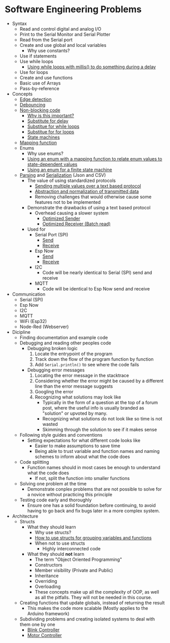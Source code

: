 # Software Engineering Problems
- Syntax
    - Read and control digital and analog I/O
    - Print to the Serial Monitor and Serial Plotter
    - Read from the Serial port
    - Create and use global and local variables
        - Why use constants?
    - Use if statements
    - Use while loops
        - [Using while loops with millis() to do something during a delay](https://github.com/nosknut/arduino-course-v2023/blob/main/IELET1002/ArduinoExampleCode/FromBlockingToNonBlocking/FromBlockingToNonBlocking.ino#L28-L31)
    - Use for loops
    - Create and use functions
    - Basic use of Arrays
    - Pass-by-reference
- Concepts
    - [Edge detection](https://github.com/nosknut/arduino-course-v2023/blob/main/IELET1002/ArduinoHackathon2/CompleteCode/Remote/Remote.ino#L209-L222)
    - [Debouncing](https://github.com/nosknut/arduino-course-v2023/blob/main/IELET1002/ArduinoHackathon2/CompleteCode/Remote/Remote.ino#L153-L167)
    - [Non-blocking code](https://github.com/nosknut/arduino-course-v2023/blob/main/IELET1002/ArduinoExampleCode/FromBlockingToNonBlocking/FromBlockingToNonBlocking.ino)
        - [Why is this important?](https://github.com/nosknut/arduino-course-v2023/blob/main/IELET1002/02_02_2023/Exercises/1b/1b.ino#L12-L18)
        - [Substitute for delay](https://github.com/nosknut/arduino-course-v2023/blob/main/IELET1002/ArduinoExampleCode/FromBlockingToNonBlocking/FromBlockingToNonBlocking.ino#L65-L72)
        - [Substitue for while loops](https://github.com/nosknut/arduino-course-v2023/blob/main/IELET1002/ArduinoExampleCode/FromBlockingToNonBlocking/FromBlockingToNonBlocking.ino#L57-L61)
        - [Substitue for for loops](https://github.com/nosknut/arduino-course-v2023/blob/main/IELET1002/ArduinoExampleCode/FromBlockingToNonBlocking/FromBlockingToNonBlocking.ino#L89-L107)
        - [State machines](https://github.com/nosknut/arduino-course-v2023/blob/main/IELET1002/02_02_2023/Exercises/4b/4b.ino#L63-L78)
    - [Mapping function](https://github.com/nosknut/arduino-course-v2023/blob/main/YR6018/15_03_2023/Examples/RotatingOledState/RotatingOledState.ino#L57-L68)
    - Enums
        - Why use enums?
        - [Using an enum with a mapping function to relate enum values to state-dependent values](https://github.com/nosknut/arduino-course-v2023/blob/main/YR6018/15_03_2023/Examples/RotatingOledState/RotatingOledState.ino#L57-L68)
        - [Using an enum for a finite state machine](https://github.com/nosknut/arduino-course-v2023/blob/main/IELET1002/02_02_2023/Exercises/6b/6b.ino#L105-L153)
    - [Parsing](https://github.com/nosknut/arduino-course-v2023/blob/main/IELET1002/ArduinoExampleCode/ReadJson/ReadJson.ino) and [Serialization](https://github.com/nosknut/arduino-course-v2023/blob/main/IELET1002/ArduinoExampleCode/PrintJson/PrintJson.ino) (Json and CSV)
        - The value of using standardized protocols
            - [Sending multiple values over a text based protocol](https://github.com/nosknut/arduino-course-v2023/blob/main/IELET1002/ArduinoExampleCode/EspNowSendJson/EspNowSendJson.ino#L103-L111)
            - [Abstraction and normalization of transmitted data](https://github.com/nosknut/arduino-course-v2023/blob/main/IELET1002/ArduinoExampleCode/EspNowSerialRouter/EspNowSerialRouter.ino#L64-L96)
            - Removing challenges that would otherwise cause some features not to be implemented
        - Demonstrate the drawbacks of using a text based protocol
            - Overhead causing a slower system
                - [Optimized Sender](https://github.com/nosknut/statistics-project-h2022/blob/main/publish-source/src/main.cpp#L43-L47)
                - [Optimized Receiver (Batch read)](https://github.com/nosknut/statistics-project-h2022/blob/main/archive-com/archive.py#L48-L50)
        - Used for
            - Serial Port (SPI)
                - [Send](https://github.com/nosknut/arduino-course-v2023/blob/main/IELET1002/ArduinoExampleCode/PrintJson/PrintJson.ino#L14-L33)
                - [Receive](https://github.com/nosknut/arduino-course-v2023/blob/main/IELET1002/ArduinoExampleCode/ReadJson/ReadJson.ino#L33-L41)
            - Esp Now
                - [Send](https://github.com/nosknut/arduino-course-v2023/blob/main/IELET1002/ArduinoExampleCode/EspNowSendJson/EspNowSendJson.ino#L48-L55)
                - [Receive](https://github.com/nosknut/arduino-course-v2023/blob/main/IELET1002/ArduinoExampleCode/EspNowReceiveJson/EspNowReceiveJson.ino#L47-L52)
            - I2C
                - Code will be nearly identical to Serial (SPI) send and receive
            - MQTT
                - Code will be identical to Esp Now send and receive
- Communication
    - Serial (SPI)
    - Esp Now
    - I2C
    - MQTT
    - WiFi (Esp32)
    - Node-Red (Webserver)
- Dicipline
    - Finding documentation and example code
    - Debugging and reading other peoples code
        - Debugging broken logic
            1. Locate the entrypoint of the program
            1. Track down the flow of the program function by function
            1. Add ```Serial.println()``` to see where the code fails
        - Debugging error messages
            1. Locating the error message in the stacktrace
            1. Considering whether the error might be caused by a different line than the error message suggests
            1. Googling the error
            1. Recognizing what solutions may look like
                - Typically in the form of a question at the top of a forum post, where the useful info is usually branded as "solution" or upvoted by many.
                - Recognizing what solutions do not look like so time is not wasted
                - Skimming through the solution to see if it makes sense
    - Following style guides and conventions
        - Setting expectations for what different code looks like
            - Easier to make assumptions to save time
            - Being able to trust variable and function names and naming schemes to inform about what the code does
    - Code splitting
        - Function names should in most cases be enough to understand what the code does
            - If not, split the function into smaller functions
    - Solving one problem at the time
        - Demonstrate conplex problems that are not possible to solve for a novice without practicing this principle
    - Testing code early and thoroughly
        - Ensure one has a solid foundation before continuing, to avoid having to go back and fix bugs later in a more complex system.
- Architecture
    - Structs
        - What they should learn
            - Why use structs?
            - [How to use structs for grouping variables and functions](https://github.com/nosknut/arduino-course-v2023/blob/main/IELET1002/02_02_2023/Exercises/1c/1c.ino#L1C1-L19)
            - When not to use structs
                - Highly interconnected code
        - What they should **not** learn
            - The term "Object Oriented Programming"
            - Constructors
            - Member visibility (Private and Public)
            - Inheritance
            - Overriding
            - Overloading
            - These concepts make up all the complexity of OOP, as well as all the pitfalls. They will not be needed in this course.
    - Creating functions that update globals, instead of returning the result
        - This makes the code more scalable (Mostly applies to the Arduino framework)
    - Subdividing problems and creating isolated systems to deal with them one by one
        - [Blink Controller](https://github.com/nosknut/arduino-project/blob/localization/knut-ola/lectures/YR6018/20_04_2022_09_15_12_15/demo-5/src/main.cpp#L533-L572)
        - [Motor Controller](https://github.com/nosknut/arduino-hackathons-v2023/blob/main/ArduinoHackathon1/Final%20Code/Exercise1b/Exercise1b.ino)

